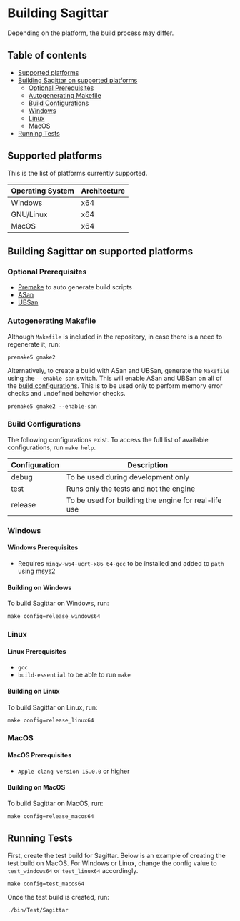 # Building Sagittar

Depending on the platform, the build process may differ.

## Table of contents

* [Supported platforms](#supported-platforms)
* [Building Sagittar on supported platforms](#building-sagittar-on-supported-platforms)
    * [Optional Prerequisites](#optional-prerequisites)
    * [Autogenerating Makefile](#autogenerating-makefile)
    * [Build Configurations](#build-configurations)
    * [Windows](#windows)
    * [Linux](#linux)
    * [MacOS](#macos)
* [Running Tests](#running-tests)

## Supported platforms

This is the list of platforms currently supported.

| Operating System | Architecture |
| ---------------- | ------------ |
| Windows          | x64          |
| GNU/Linux        | x64          |
| MacOS            | x64          |

## Building Sagittar on supported platforms

### Optional Prerequisites

* [Premake](https://premake.github.io) to auto generate build scripts
* [ASan](https://github.com/google/sanitizers)
* [UBSan](https://github.com/google/sanitizers)

### Autogenerating Makefile

Although `Makefile` is included in the repository, in case there is a need to regenerate it, run:

```
premake5 gmake2
```

Alternatively, to create a build with ASan and UBSan, generate the `Makefile` using the `--enable-san` switch. This will enable ASan and UBSan on all of the [build configurations](#build-configurations). This is to be used only to perform memory error checks and undefined behavior checks.

```
premake5 gmake2 --enable-san
```

### Build Configurations

The following configurations exist. To access the full list of available configurations, run `make help`.

| Configuration | Description                                                      |
|---------------| -----------------------------------------------------------------|
| debug         | To be used during development only                               |
| test          | Runs only the tests and not the engine                           |
| release       | To be used for building the engine for real-life use             |

### Windows

#### Windows Prerequisites

* Requires `mingw-w64-ucrt-x86_64-gcc` to be installed and added to `path` using [msys2](https://www.msys2.org)

#### Building on Windows

To build Sagittar on Windows, run:

```
make config=release_windows64
```

### Linux

#### Linux Prerequisites

* `gcc`
* `build-essential` to be able to run `make`

#### Building on Linux

To build Sagittar on Linux, run:

```
make config=release_linux64
```

### MacOS

#### MacOS Prerequisites

* `Apple clang version 15.0.0` or higher

#### Building on MacOS

To build Sagittar on MacOS, run:

```
make config=release_macos64
```

## Running Tests

First, create the test build for Sagittar. Below is an example of creating the test build on MacOS. For Windows or Linux, change the config value to `test_windows64` or `test_linux64` accordingly.

```
make config=test_macos64
```

Once the test build is created, run:

```
./bin/Test/Sagittar
```
